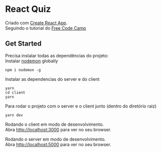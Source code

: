 # React Quiz

Criado com [Create React App](https://github.com/facebookincubator/create-react-app).<br>
Seguindo o tutorial do [Free Code Camp](https://medium.freecodecamp.org/how-to-make-create-react-app-work-with-a-node-backend-api-7c5c48acb1b0)

## Get Started
Precisa instalar todas as dependências do projeto:<br>
Instalar [nodemon](https://github.com/remy/nodemon) globally

```
npm i nodemon -g
```

Instalar as dependencias do server e do client

```
yarn
cd client
yarn
```

Para rodar o projeto com o server e o client junto (dentro do diretório raiz)

```
yarn dev
```

Rodando o client em modo de desenvolvimento.<br>
Abra [http://localhost:3000](http://localhost:3000) para ver no seu browser.

Rodando o server em modo de desenvolvimento.<br>
Abra [http://localhost:5000](http://localhost:5000) para ver no seu browser.